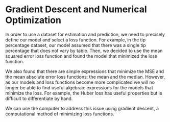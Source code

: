 # Gradient Descent and Numerical Optimization

In order to use a dataset for estimation and prediction, we need to precisely
define our model and select a loss function. For example, in the tip percentage
dataset, our model assumed that there was a single tip percentage that does not
vary by table. Then, we decided to use the mean squared error loss function and
found the model that minimized the loss function.

We also found that there are simple expressions that minimize the MSE and the
mean absolute error loss functions: the mean and the median. However, as our models
and loss functions become more complicated we will no longer be able to find
useful algebraic expressions for the models that minimize the loss. For
example, the Huber loss has useful properties but is difficult to differentiate
by hand.

We can use the computer to address this issue using gradient descent, a
computational method of minimizing loss functions.
